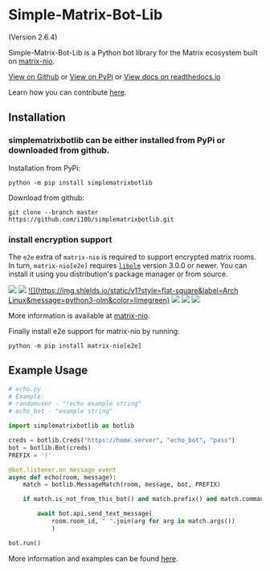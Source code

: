 # Simple-Matrix-Bot-Lib
(Version 2.6.4)

Simple-Matrix-Bot-Lib is a Python bot library for the Matrix ecosystem built on [matrix-nio](https://github.com/poljar/matrix-nio).

[View on Github](https://github.com/i10b/simplematrixbotlib) or [View on PyPi](https://pypi.org/project/simplematrixbotlib/) or
[View docs on readthedocs.io](https://simple-matrix-bot-lib.readthedocs.io/en/latest/)

Learn how you can contribute [here](CONTRIBUTING.md).

## Installation

### simplematrixbotlib can be either installed from PyPi or downloaded from github.

Installation from PyPi:

```
python -m pip install simplematrixbotlib
```

Download from github:

```
git clone --branch master https://github.com/i10b/simplematrixbotlib.git
```

### install encryption support

The `e2e` extra of `matrix-nio` is required to support encrypted matrix rooms.
In turn, `matrix-nio[e2e]` requires [`libolm`](https://gitlab.matrix.org/matrix-org/olm) version 3.0.0 or newer.
You can install it using you distribution's package manager or from source.

[![](https://img.shields.io/static/v1?style=flat-square&label=Ubuntu&message=python3-olm&color=limegreen)](https://ubuntu.pkgs.org/22.04/ubuntu-universe-amd64/libolm-dev_3.2.10~dfsg-6ubuntu1_amd64.deb.html)
[![](https://img.shields.io/static/v1?style=flat-square&label=Debian&message=python3-olm&color=limegreen)](https://debian.pkgs.org/11/debian-main-amd64/libolm-dev_3.2.1~dfsg-7_amd64.deb.html)
[![](https://img.shields.io/static/v1?style=flat-square&label=Arch Linux&message=python3-olm&color=limegreen)](https://archlinux.pkgs.org/rolling/archlinux-community-x86_64/libolm-3.2.12-1-x86_64.pkg.tar.zst.html)
[![](https://img.shields.io/static/v1?style=flat-square&label=CentOS&message=libolm-python3&color=limegreen)](https://centos.pkgs.org/8/epel-x86_64/libolm-devel-3.2.10-1.el8.x86_64.rpm.html)
[![](https://img.shields.io/static/v1?style=flat-square&label=Fedora&message=libolm-python3&color=limegreen)](https://fedora.pkgs.org/36/fedora-x86_64/libolm-devel-3.2.10-2.fc36.x86_64.rpm.html)
[![](https://img.shields.io/static/v1?style=flat-square&label=openSUSE&message=olm&color=limegreen)](https://opensuse.pkgs.org/tumbleweed/opensuse-oss-x86_64/libolm3-3.2.12-1.1.x86_64.rpm.html)

More information is available at [matrix-nio](https://github.com/poljar/matrix-nio#installation).

Finally install e2e support for matrix-nio by running:

```
python -m pip install matrix-nio[e2e]
```

## Example Usage

```python
# echo.py
# Example:
# randomuser - "!echo example string"
# echo_bot - "example string"

import simplematrixbotlib as botlib

creds = botlib.Creds("https://home.server", "echo_bot", "pass")
bot = botlib.Bot(creds)
PREFIX = '!'

@bot.listener.on_message_event
async def echo(room, message):
    match = botlib.MessageMatch(room, message, bot, PREFIX)

    if match.is_not_from_this_bot() and match.prefix() and match.command("echo"):

        await bot.api.send_text_message(
            room.room_id, " ".join(arg for arg in match.args())
            )

bot.run()
```

More information and examples can be found [here](https://simple-matrix-bot-lib.readthedocs.io/en/latest/).
